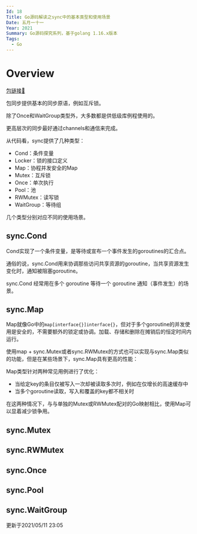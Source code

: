 ```yaml
---
Id: 18
Title: Go源码解读之sync中的基本类型和使用场景
Date: 五月一十一
Year: 2021
Summary: Go源码探究系列，基于golang 1.16.x版本
Tags:
  - Go
---
```


# Overview 

[包链接🔗](https://pkg.go.dev/sync)

包同步提供基本的同步原语，例如互斥锁。

除了Once和WaitGroup类型外，大多数都是供低级库例程使用的。

更高层次的同步最好通过channels和通信来完成。

从代码看，sync提供了几种类型：

- Cond：条件变量
- Locker：锁的接口定义
- Map：协程并发安全的Map
- Mutex：互斥锁
- Once：单次执行
- Pool：池
- RWMutex：读写锁
- WaitGroup：等待组

几个类型分别对应不同的使用场景。

## sync.Cond

Cond实现了一个条件变量，是等待或宣布一个事件发生的goroutines的汇合点。

通俗的说，sync.Cond用来协调那些访问共享资源的goroutine，当共享资源发生变化时，通知被阻塞goroutine。

sync.Cond 经常用在多个 goroutine 等待一个 goroutine 通知（事件发生）的场景。

## sync.Map

Map就像Go中的`map[interface{}]interface{}`，但对于多个goroutine的并发使用是安全的，不需要额外的锁定或协调。加载、存储和删除在摊销后的恒定时间内运行。

使用map + sync.Mutex或者sync.RWMutex的方式也可以实现与sync.Map类似的功能，但是在某些场景下，sync.Map具有更高的性能：

Map类型针对两种常见用例进行了优化：

- 当给定key的条目仅被写入一次却被读取多次时，例如在仅增长的高速缓存中
- 当多个goroutine读取，写入和覆盖的key都不相关时

在这两种情况下，与与单独的Mutex或RWMutex配对的Go映射相比，使用Map可以显着减少锁争用。

## sync.Mutex

## sync.RWMutex

## sync.Once

## sync.Pool

## sync.WaitGroup

更新于2021/05/11 23:05


